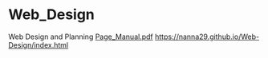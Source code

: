 # Web_Design
Web Design and Planning
[Page_Manual.pdf](https://github.com/nanna29/Web_Design/files/10329956/Page_Manual.pdf)
https://nanna29.github.io/Web-Design/index.html
